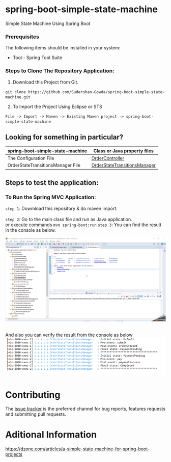 # spring-boot-simple-state-machine
Simple State Machine Using Spring Boot
 
### Prerequisites
The following items should be installed in your system:
* Tool - Spring Tool Suite

### Steps to Clone The Repository Application:

1) Download this Project from Git.
```
git clone https://github.com/Sudarshan-Gowda/spring-boot-simple-state-machine.git
```
2) To Import the Project Using Eclipse or STS
```
File -> Import -> Maven -> Existing Maven project -> spring-boot-simple-state-machine
```

 
## Looking for something in particular?

|spring-boot-simple-state-machine | Class or Java property files  |
|--------------------------|---|
|The Configuration File | [OrderController](https://github.com/Sudarshan-Gowda/spring-boot-simple-state-machine/blob/master/src/main/java/com/star/sud/order/controller/OrderController.java) |
|OrderStateTransitionsManager File| [OrderStateTransitionsManager](https://github.com/Sudarshan-Gowda/spring-boot-simple-state-machine/blob/master/src/main/java/com/star/sud/order/service/OrderStateTransitionsManager.java) |


## Steps to test the application:

### To Run the Spring MVC Application:
`step 1`: Dowmload this repository & do maven import.<br>    
`step 2`: Go to the main class file and run as Java application. <br> or execute commands `mvn spring-boot:run`
`step 3`: You can find the result in the console as below. <br>

<img src="https://github.com/Sudarshan-Gowda/spring-boot-simple-state-machine/blob/master/docs/Project-Flow.gif"/>

<br> And also you can verify the result from the console as below <br>
<img src="https://github.com/Sudarshan-Gowda/spring-boot-simple-state-machine/blob/master/docs/Pic1.PNG"/>


# Contributing

The [issue tracker](https://github.com/Sudarshan-Gowda/spring-boot-simple-state-machine/issues) is the preferred channel for bug reports, features requests and submitting pull requests.

# Aditional Information
https://dzone.com/articles/a-simple-state-machine-for-spring-boot-projects

